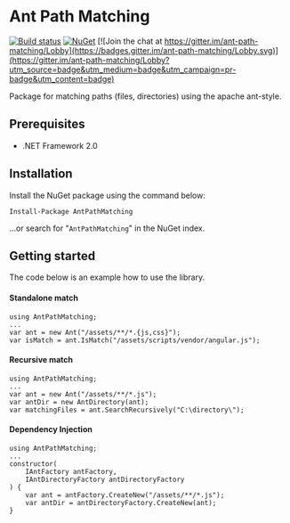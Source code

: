 # Ant Path Matching
[![Build status](https://ci.appveyor.com/api/projects/status/dh8kgx9rooyx6i40?svg=true)](https://ci.appveyor.com/project/WichardRiezebos/ant-path-matching) [![NuGet](https://buildstats.info/nuget/AntPathMatching)](https://www.nuget.org/packages/AntPathMatching/) [![Join the chat at https://gitter.im/ant-path-matching/Lobby](https://badges.gitter.im/ant-path-matching/Lobby.svg)](https://gitter.im/ant-path-matching/Lobby?utm_source=badge&utm_medium=badge&utm_campaign=pr-badge&utm_content=badge)

Package for matching paths (files, directories) using the apache ant-style.

## Prerequisites

- .NET Framework 2.0

## Installation

Install the NuGet package using the command below:

```
Install-Package AntPathMatching
```

...or search for "`AntPathMatching`" in the NuGet index.

## Getting started
The code below is an example how to use the library.

#### Standalone match

```
using AntPathMatching;
...
var ant = new Ant("/assets/**/*.{js,css}");
var isMatch = ant.IsMatch("/assets/scripts/vendor/angular.js");
```

#### Recursive match

```
using AntPathMatching;
...
var ant = new Ant("/assets/**/*.js");
var antDir = new AntDirectory(ant);
var matchingFiles = ant.SearchRecursively("C:\directory\");
```

#### Dependency Injection

```
using AntPathMatching;
...
constructor(
	IAntFactory antFactory,				
	IAntDirectoryFactory antDirectoryFactory
) {
	var ant = antFactory.CreateNew("/assets/**/*.js");
	var antDir = antDirectoryFactory.CreateNew(ant);
}
```